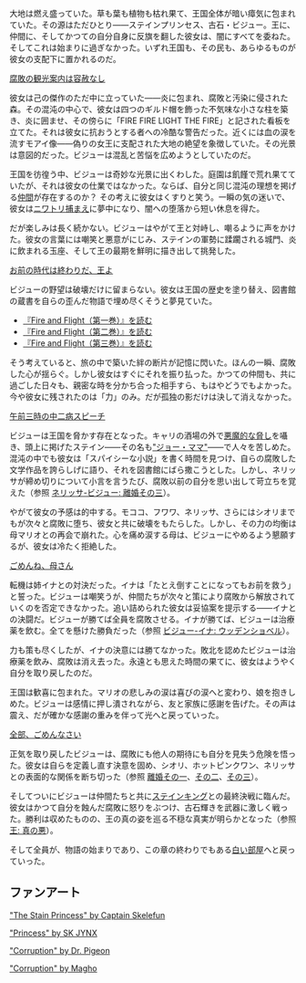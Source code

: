 <!-- title: 古石・ビジュー -->
<!-- status: 生存 -->

大地は燃え盛っていた。草も葉も植物も枯れ果て、王国全体が暗い瘴気に包まれていた。その源はただひとり――ステインプリンセス、古石・ビジュー。王に、仲間に、そしてかつての自分自身に反旗を翻した彼女は、闇にすべてを委ねた。そしてこれは始まりに過ぎなかった。いずれ王国も、その民も、あらゆるものが彼女の支配下に置かれるのだ。

[腐敗の観光案内は容赦なし](#embed:https://www.youtube.com/live/u3MQlnSHfhA?si=2dtIYm0_FVJFB59D&start=604)

彼女は己の傑作のただ中に立っていた――炎に包まれ、腐敗と汚染に侵された森。その混沌の中心で、彼女は四つのギルド帽を飾った不気味な小さな柱を築き、炎に囲ませ、その傍らに「FIRE FIRE LIGHT THE FIRE」と記された看板を立てた。それは彼女に抗おうとする者への冷酷な警告だった。近くには血の涙を流すモアイ像――偽りの女王に支配された大地の絶望を象徴していた。その光景は意図的だった。ビジューは混乱と苦悩を広めようとしていたのだ。

王国を彷徨う中、ビジューは奇妙な光景に出くわした。庭園は飢饉で荒れ果てていたが、それは彼女の仕業ではなかった。ならば、自分と同じ混沌の理想を掲げる[仲間](https://www.youtube.com/live/u3MQlnSHfhA?feature=shared&t=805)が存在するのか？ その考えに彼女はくすりと笑う。一瞬の気の迷いで、彼女は[ニワトリ捕まえ](https://www.youtube.com/live/u3MQlnSHfhA?feature=shared&t=1182)に夢中になり、闇への堕落から短い休息を得た。

だが楽しみは長く続かない。ビジューはやがて王と対峙し、嘲るように声をかけた。彼女の言葉には嘲笑と悪意がにじみ、ステインの軍勢に蹂躙される城門、炎に飲まれる玉座、そして王の最期を鮮明に描き出して挑発した。

[お前の時代は終わりだ、王よ](#embed:https://www.youtube.com/live/u3MQlnSHfhA?feature=shared&t=1297)

ビジューの野望は破壊だけに留まらない。彼女は王国の歴史を塗り替え、図書館の蔵書を自らの歪んだ物語で埋め尽くそうと夢見ていた。

- [『Fire and Flight（第一巻）』を読む](#text:fire-and-flight-1)
- [『Fire and Flight（第二巻）』を読む](#text:fire-and-flight-2)
- [『Fire and Flight（第三巻）』を読む](#text:fire-and-flight-3)

そう考えていると、旅の中で築いた絆の断片が記憶に閃いた。ほんの一瞬、腐敗した心が揺らぐ。しかし彼女はすぐにそれを振り払った。かつての仲間も、共に過ごした日々も、親密な時を分かち合った相手すら、もはやどうでもよかった。今や彼女に残されたのは「力」のみ。だが孤独の影だけは決して消えなかった。

[午前三時の中二病スピーチ](#embed:https://www.youtube.com/live/u3MQlnSHfhA?si=5ujXRmx4bgpcTv1c&start=1757)

ビジューは王国を脅かす存在となった。キャリの酒場の外で[悪魔的な脅し](https://www.youtube.com/live/u3MQlnSHfhA?feature=shared&t=2036)を囁き、頭上に掲げたステイン――その名も["ジョー・ママ"](https://www.youtube.com/live/u3MQlnSHfhA?feature=shared&t=6121)――で人々を苦しめた。混沌の中でも彼女は「スパイシーな小説」を書く時間を見つけ、自らの腐敗した文学作品を誇らしげに語り、それを図書館にばら撒こうとした。しかし、ネリッサが締め切りについて小言を言うたび、腐敗以前の自分を思い出して苛立ちを覚えた（参照 [ネリッサ-ビジュー: 離婚その三](#edge:nerissa-bijou)）。

やがて彼女の予感は的中する。モココ、フワワ、ネリッサ、さらにはシオリまでもが次々と腐敗に堕ち、彼女と共に破壊をもたらした。しかし、その力の均衡は母マリオとの再会で崩れた。心を痛め涙する母は、ビジューにやめるよう懇願するが、彼女は冷たく拒絶した。

[ごめんね、母さん](#embed:https://www.youtube.com/live/u3MQlnSHfhA?feature=shared&t=10794)

転機は姉イナとの対決だった。イナは「たとえ倒すことになってもお前を救う」と誓った。ビジューは嘲笑うが、仲間たちが次々と策により腐敗から解放されていくのを否定できなかった。追い詰められた彼女は妥協案を提示する――イナとの決闘だ。ビジューが勝てば全員を腐敗させる。イナが勝てば、ビジューは治療薬を飲む。全てを懸けた勝負だった（参照 [ビジュー-イナ: ウッデンショベル](#edge:bijou-ina)）。

力も策も尽くしたが、イナの決意には勝てなかった。敗北を認めたビジューは治療薬を飲み、腐敗は消え去った。永遠とも思えた時間の果てに、彼女はようやく自分を取り戻したのだ。

王国は歓喜に包まれた。マリオの悲しみの涙は喜びの涙へと変わり、娘を抱きしめた。ビジューは感情に押し潰されながら、友と家族に感謝を告げた。その声は震え、だが確かな感謝の重みを伴って光へと戻っていった。

[全部、ごめんなさい](#embed:https://www.youtube.com/live/u3MQlnSHfhA?feature=shared&t=12247)

正気を取り戻したビジューは、腐敗にも他人の期待にも自分を見失う危険を悟った。彼女は自らを定義し直す決意を固め、シオリ、ホットピンクワン、ネリッサとの表面的な関係を断ち切った（参照 [離婚その一](#edge:shiori-bijou)、[その二](#edge:bijou-irys)、[その三](#edge:nerissa-bijou)）。

そしてついにビジューは仲間たちと共に[ステインキング](https://www.youtube.com/live/u3MQlnSHfhA?feature=shared&t=15132)との最終決戦に臨んだ。彼女はかつて自分を蝕んだ腐敗に怒りをぶつけ、古石輝きを武器に激しく戦った。勝利は収めたものの、王の真の姿を巡る不穏な真実が明らかとなった（参照 [王: 真の悪](#node:king)）。

そして全員が、物語の始まりであり、この章の終わりでもある[白い部屋](https://www.youtube.com/live/u3MQlnSHfhA?feature=shared&t=16724)へと戻っていった。

## ファンアート

["The Stain Princess" by Captain Skelefun](https://x.com/captainskelefun/status/1900878033872986249)

["Princess" by SK JYNX](https://x.com/SK_Jynx/status/1833175491957968955)

["Corruption" by Dr. Pigeon](https://x.com/PhdPigeon/status/1896821416395436357)

["Corruption" by Magho](https://x.com/M_Agho/status/1834940565013868751)
